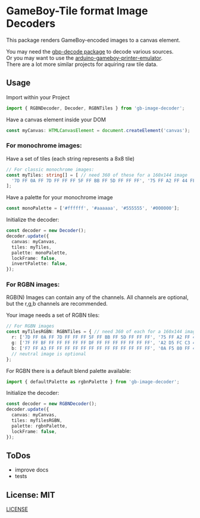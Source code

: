 # GameBoy-Tile format Image Decoders

This package renders GameBoy-encoded images to a canvas element.  

You may need the [gbp-decode package](https://npmjs.com/gbp-decode) to decode various sources.  
Or you may want to use the [arduino-gameboy-printer-emulator](https://github.com/mofosyne/arduino-gameboy-printer-emulator).  
There are a lot more similar projects for aquiring raw tile data.  

## Usage
Import within your Project
```typescript
import { RGBNDecoder, Decoder, RGBNTiles } from 'gb-image-decoder';
```

Have a canvas element inside your DOM
```typescript
const myCanvas: HTMLCanvasElement = document.createElement('canvas');
```

### For monochrome images:

Have a set of tiles (each string represents a 8x8 tile)
```typescript
// For classic monochrome images:
const myTiles: string[] = [ // need 360 of these for a 160x144 image
  '7D FF 0A FF 7D FF FF FF 5F FF BB FF 5D FF FF FF', '75 FF A2 FF 44 FF FF FF 5D FF FF FF FF FF FF FF', '55 FF 1F FF 57 FF FF FF 7D FF FF FF FF FF FF FF', '77 FF FD FF 57 FF FF FF 75 FF FF FF DF FF FF FF',
];
```

Have a palette for your monochrome image
```typescript
const monoPalette = ['#ffffff', '#aaaaaa', '#555555', '#000000'];
```

Initialize the decoder:
```typescript
const decoder = new Decoder();
decoder.update({
  canvas: myCanvas,
  tiles: myTiles,
  palette: monoPalette,
  lockFrame: false,
  invertPalette: false,
});
```

### For RGBN images:
RGB(N) Images can contain any of the channels. All channels are optional, but the r,g,b channels are recommended.  

Your image needs a set of RGBN tiles:
```typescript
// For RGBN images
const myTilesRGBN: RGBNTiles = { // need 360 of each for a 160x144 image
  r: ['7D FF 0A FF 7D FF FF FF 5F FF BB FF 5D FF FF FF', '75 FF A2 FF 44 FF FF FF 5D FF FF FF FF FF FF FF', '55 FF 1F FF 57 FF FF FF 7D FF FF FF FF FF FF FF', '77 FF FD FF 57 FF FF FF 75 FF FF FF DF FF FF FF'],
  g: ['7F FF BF FF FF FF FF FF DF FF FF FF FF FF FF FF', 'A2 D5 FC C3 4C D3 FE C1 D8 E4 ED F2 FF F1 DB FC', 'EA 55 83 FC 48 F5 07 F8 A4 53 A8 07 A3 5C FE 01', 'FF 3F FF 3F FF 3F 7F BF FF 3F FF 7F 7D FF FF FF'],
  b: ['F7 FF A3 FF FF FF FF FF FF FF FF FF FF FF FF FF', '0A F5 80 FF 40 FF F1 FE FB FD F0 FF 52 FD E1 FE', '88 77 40 BF 2A D5 18 EF 88 77 04 FB AA 55 17 E8', 'A0 5F 51 AE AA 55 54 AB AA 55 05 FA AA 55 67 98'],
  // neutral image is optional
};
```

For RGBN there is a default blend palette available:
```typescript
import { defaultPalette as rgbnPalette } from 'gb-image-decoder';
```

Initialize the decoder:
```typescript
const decoder = new RGBNDecoder();
decoder.update({
  canvas: myCanvas,
  tiles: myTilesRGBN,
  palette: rgbnPalette,
  lockFrame: false,
});
```

## ToDos
* improve docs
* tests

## License: MIT
[LICENSE](./LICENSE)
